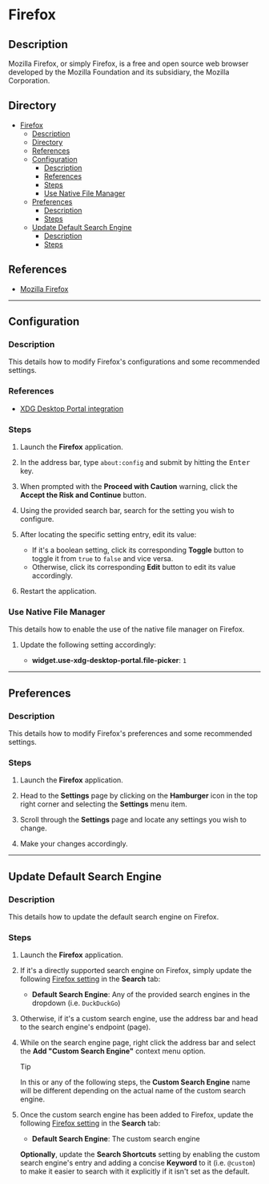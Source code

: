 # Firefox

## Description

Mozilla Firefox, or simply Firefox, is a free and open source web browser developed by the Mozilla Foundation and its subsidiary, the Mozilla Corporation.

## Directory

- [Firefox](#firefox)
  - [Description](#description)
  - [Directory](#directory)
  - [References](#references)
  - [Configuration](#configuration)
    - [Description](#description-1)
    - [References](#references-1)
    - [Steps](#steps)
    - [Use Native File Manager](#use-native-file-manager)
  - [Preferences](#preferences)
    - [Description](#description-2)
    - [Steps](#steps-1)
  - [Update Default Search Engine](#update-default-search-engine)
    - [Description](#description-3)
    - [Steps](#steps-2)

## References

- [Mozilla Firefox](https://www.mozilla.org/en-US/firefox)

---

## Configuration

### Description

This details how to modify Firefox's configurations and some recommended settings.

### References

- [XDG Desktop Portal integration](https://wiki.archlinux.org/title/Firefox#XDG_Desktop_Portal_integration)

### Steps

1. Launch the **Firefox** application.

2. In the address bar, type `about:config` and submit by hitting the <kbd>Enter</kbd> key.

3. When prompted with the **Proceed with Caution** warning, click the **Accept the Risk and Continue** button.

4. Using the provided search bar, search for the setting you wish to configure.

5. After locating the specific setting entry, edit its value:

   - If it's a boolean setting, click its corresponding **Toggle** button to toggle it from `true` to `false` and vice versa.
   - Otherwise, click its corresponding **Edit** button to edit its value accordingly.

6. Restart the application.

### Use Native File Manager

This details how to enable the use of the native file manager on Firefox.

1. Update the following setting accordingly:

   - **widget.use-xdg-desktop-portal.file-picker**: `1`

---

## Preferences

### Description

This details how to modify Firefox's preferences and some recommended settings.

### Steps

1. Launch the **Firefox** application.

2. Head to the **Settings** page by clicking on the **Hamburger** icon in the top right corner and selecting the **Settings** menu item.

3. Scroll through the **Settings** page and locate any settings you wish to change.

4. Make your changes accordingly.

---

## Update Default Search Engine

### Description

This details how to update the default search engine on Firefox.

### Steps

1. Launch the **Firefox** application.

2. If it's a directly supported search engine on Firefox, simply update the following [Firefox setting](#preferences) in the **Search** tab:

   - **Default Search Engine**: Any of the provided search engines in the dropdown (i.e. `DuckDuckGo`)

3. Otherwise, if it's a custom search engine, use the address bar and head to the search engine's endpoint (page).

4. While on the search engine page, right click the address bar and select the **Add "Custom Search Engine"** context menu option.

    > [!TIP]  
    > In this or any of the following steps, the **Custom Search Engine** name will be different depending on the actual name of the custom search engine.

5. Once the custom search engine has been added to Firefox, update the following [Firefox setting](#preferences) in the **Search** tab:

   - **Default Search Engine**: The custom search engine

    **Optionally**, update the **Search Shortcuts** setting by enabling the custom search engine's entry and adding a concise **Keyword** to it (i.e. `@custom`) to make it easier to search with it explicitly if it isn't set as the default.

